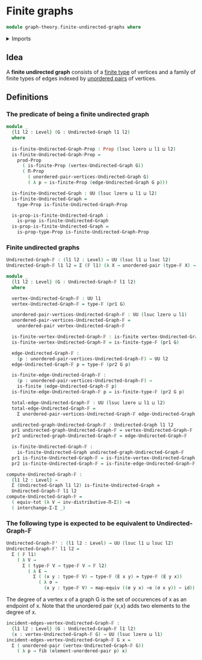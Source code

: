# Finite graphs

```agda
module graph-theory.finite-undirected-graphs where
```

<details><summary>Imports</summary>

```agda
open import foundation.dependent-pair-types
open import foundation.equivalences
open import foundation.fibers-of-maps
open import foundation.functions
open import foundation.functoriality-dependent-pair-types
open import foundation.homotopies
open import foundation.propositions
open import foundation.type-arithmetic-dependent-pair-types
open import foundation.type-theoretic-principle-of-choice
open import foundation.universe-levels
open import foundation.unordered-pairs

open import graph-theory.undirected-graphs

open import univalent-combinatorics.finite-types
```

</details>

## Idea

A **finite undirected graph** consists of a [finite type](univalent-combinatorics.finite-types.md) of vertices and a family of
finite types of edges indexed by [unordered pairs](foundation.unordered-pairs.md) of vertices.

## Definitions

### The predicate of being a finite undirected graph

```agda
module _
  {l1 l2 : Level} (G : Undirected-Graph l1 l2)
  where
  
  is-finite-Undirected-Graph-Prop : Prop (lsuc lzero ⊔ l1 ⊔ l2)
  is-finite-Undirected-Graph-Prop =
    prod-Prop
      ( is-finite-Prop (vertex-Undirected-Graph G))
      ( Π-Prop
        ( unordered-pair-vertices-Undirected-Graph G)
        ( λ p → is-finite-Prop (edge-Undirected-Graph G p)))

  is-finite-Undirected-Graph : UU (lsuc lzero ⊔ l1 ⊔ l2)
  is-finite-Undirected-Graph =
    type-Prop is-finite-Undirected-Graph-Prop

  is-prop-is-finite-Undirected-Graph :
    is-prop is-finite-Undirected-Graph
  is-prop-is-finite-Undirected-Graph =
    is-prop-type-Prop is-finite-Undirected-Graph-Prop
```

### Finite undirected graphs

```agda
Undirected-Graph-𝔽 : (l1 l2 : Level) → UU (lsuc l1 ⊔ lsuc l2)
Undirected-Graph-𝔽 l1 l2 = Σ (𝔽 l1) (λ X → unordered-pair (type-𝔽 X) → 𝔽 l2)

module _
  {l1 l2 : Level} (G : Undirected-Graph-𝔽 l1 l2)
  where

  vertex-Undirected-Graph-𝔽 : UU l1
  vertex-Undirected-Graph-𝔽 = type-𝔽 (pr1 G)

  unordered-pair-vertices-Undirected-Graph-𝔽 : UU (lsuc lzero ⊔ l1)
  unordered-pair-vertices-Undirected-Graph-𝔽 =
    unordered-pair vertex-Undirected-Graph-𝔽

  is-finite-vertex-Undirected-Graph-𝔽 : is-finite vertex-Undirected-Graph-𝔽
  is-finite-vertex-Undirected-Graph-𝔽 = is-finite-type-𝔽 (pr1 G)

  edge-Undirected-Graph-𝔽 :
    (p : unordered-pair-vertices-Undirected-Graph-𝔽) → UU l2
  edge-Undirected-Graph-𝔽 p = type-𝔽 (pr2 G p)

  is-finite-edge-Undirected-Graph-𝔽 :
    (p : unordered-pair-vertices-Undirected-Graph-𝔽) →
    is-finite (edge-Undirected-Graph-𝔽 p)
  is-finite-edge-Undirected-Graph-𝔽 p = is-finite-type-𝔽 (pr2 G p)

  total-edge-Undirected-Graph-𝔽 : UU (lsuc lzero ⊔ l1 ⊔ l2)
  total-edge-Undirected-Graph-𝔽 =
    Σ unordered-pair-vertices-Undirected-Graph-𝔽 edge-Undirected-Graph-𝔽

  undirected-graph-Undirected-Graph-𝔽 : Undirected-Graph l1 l2
  pr1 undirected-graph-Undirected-Graph-𝔽 = vertex-Undirected-Graph-𝔽
  pr2 undirected-graph-Undirected-Graph-𝔽 = edge-Undirected-Graph-𝔽

  is-finite-Undirected-Graph-𝔽 :
    is-finite-Undirected-Graph undirected-graph-Undirected-Graph-𝔽
  pr1 is-finite-Undirected-Graph-𝔽 = is-finite-vertex-Undirected-Graph-𝔽
  pr2 is-finite-Undirected-Graph-𝔽 = is-finite-edge-Undirected-Graph-𝔽

compute-Undirected-Graph-𝔽 :
  {l1 l2 : Level} →
  Σ (Undirected-Graph l1 l2) is-finite-Undirected-Graph ≃
  Undirected-Graph-𝔽 l1 l2
compute-Undirected-Graph-𝔽 =
  ( equiv-tot (λ V → inv-distributive-Π-Σ)) ∘e
  ( interchange-Σ-Σ _)
```

### The following type is expected to be equivalent to Undirected-Graph-𝔽

```agda
Undirected-Graph-𝔽' : (l1 l2 : Level) → UU (lsuc l1 ⊔ lsuc l2)
Undirected-Graph-𝔽' l1 l2 =
  Σ ( 𝔽 l1)
    ( λ V →
      Σ ( type-𝔽 V → type-𝔽 V → 𝔽 l2)
        ( λ E →
          Σ ( (x y : type-𝔽 V) → type-𝔽 (E x y) ≃ type-𝔽 (E y x))
            ( λ σ →
              (x y : type-𝔽 V) → map-equiv ((σ y x) ∘e (σ x y)) ~ id)))
```

The degree of a vertex x of a graph G is the set of occurences of x as an
endpoint of x. Note that the unordered pair {x,x} adds two elements to the
degree of x.

```agda
incident-edges-vertex-Undirected-Graph-𝔽 :
  {l1 l2 : Level} (G : Undirected-Graph-𝔽 l1 l2)
  (x : vertex-Undirected-Graph-𝔽 G) → UU (lsuc lzero ⊔ l1)
incident-edges-vertex-Undirected-Graph-𝔽 G x =
  Σ ( unordered-pair (vertex-Undirected-Graph-𝔽 G))
    ( λ p → fib (element-unordered-pair p) x)
```
